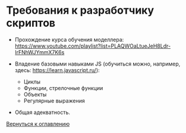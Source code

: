 # Требования к разработчику скриптов

* Прохождение курса обучения моделлера: https://www.youtube.com/playlist?list=PLAQWOaLtueJeH8Ldr-lrFNhWJYmmX7K6s

* Владение базовыми навыками JS (обучиться можно, например, здесь: https://learn.javascript.ru/): 
  * Циклы
  * Функции, стрелочные функции
  * Объекты
  * Регулярные выражения

* Общая адекватность.


[Вернуться к оглавлению](README.md)